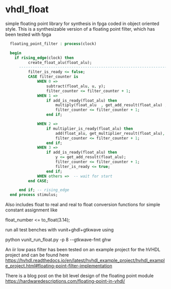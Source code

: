# vhdl_float
simple floating point library for synthesis in fpga coded in object oriented style. This is a synthesizable version of a floating point filter, which has been tested with fpga

```vhdl
  floating_point_filter : process(clock)

  begin
    if rising_edge(clock) then
          create_float_alu(float_alu);
      ------------------------------------------------------------------------
          filter_is_ready <= false;
          CASE filter_counter is
              WHEN 0 => 
                  subtract(float_alu, u, y);
                  filter_counter <= filter_counter + 1;
              WHEN 1 =>
                  if add_is_ready(float_alu) then
                      multiply(float_alu  , get_add_result(float_alu) , filter_gain);
                      filter_counter <= filter_counter + 1;
                  end if;

              WHEN 2 =>
                  if multiplier_is_ready(float_alu) then
                      add(float_alu, get_multiplier_result(float_alu), y);
                      filter_counter <= filter_counter + 1;
                  end if;
              WHEN 3 => 
                  if add_is_ready(float_alu) then
                      y <= get_add_result(float_alu);
                      filter_counter <= filter_counter + 1;
                      filter_is_ready <= true;
                  end if;
              WHEN others =>  -- wait for start
          end CASE;

      end if; -- rising_edge
  end process stimulus;	
```

Also includes float to real and real to float conversion functions for simple constant assignment like

float_number <= to_float(3.14);


run all test benches with vunit+ghdl+gtkwave using

python vunit_run_float.py -p 8 --gtkwave-fmt ghw

An iir low pass filter has been tested on an example project for the hVHDL project and can be found here
https://hvhdl.readthedocs.io/en/latest/hvhdl_example_project/hvhdl_example_project.html#floating-point-filter-implementation

There is a blog post on the bit level design of the floating point module
https://hardwaredescriptions.com/floating-point-in-vhdl/
